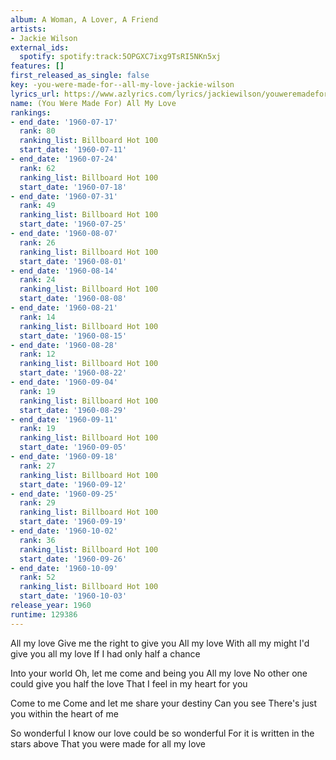 ```yaml
---
album: A Woman, A Lover, A Friend
artists:
- Jackie Wilson
external_ids:
  spotify: spotify:track:5OPGXC7ixg9TsRI5NKn5xj
features: []
first_released_as_single: false
key: -you-were-made-for--all-my-love-jackie-wilson
lyrics_url: https://www.azlyrics.com/lyrics/jackiewilson/youweremadeforallmylove.html
name: (You Were Made For) All My Love
rankings:
- end_date: '1960-07-17'
  rank: 80
  ranking_list: Billboard Hot 100
  start_date: '1960-07-11'
- end_date: '1960-07-24'
  rank: 62
  ranking_list: Billboard Hot 100
  start_date: '1960-07-18'
- end_date: '1960-07-31'
  rank: 49
  ranking_list: Billboard Hot 100
  start_date: '1960-07-25'
- end_date: '1960-08-07'
  rank: 26
  ranking_list: Billboard Hot 100
  start_date: '1960-08-01'
- end_date: '1960-08-14'
  rank: 24
  ranking_list: Billboard Hot 100
  start_date: '1960-08-08'
- end_date: '1960-08-21'
  rank: 14
  ranking_list: Billboard Hot 100
  start_date: '1960-08-15'
- end_date: '1960-08-28'
  rank: 12
  ranking_list: Billboard Hot 100
  start_date: '1960-08-22'
- end_date: '1960-09-04'
  rank: 19
  ranking_list: Billboard Hot 100
  start_date: '1960-08-29'
- end_date: '1960-09-11'
  rank: 19
  ranking_list: Billboard Hot 100
  start_date: '1960-09-05'
- end_date: '1960-09-18'
  rank: 27
  ranking_list: Billboard Hot 100
  start_date: '1960-09-12'
- end_date: '1960-09-25'
  rank: 29
  ranking_list: Billboard Hot 100
  start_date: '1960-09-19'
- end_date: '1960-10-02'
  rank: 36
  ranking_list: Billboard Hot 100
  start_date: '1960-09-26'
- end_date: '1960-10-09'
  rank: 52
  ranking_list: Billboard Hot 100
  start_date: '1960-10-03'
release_year: 1960
runtime: 129386
---
```

All my love
Give me the right to give you
All my love
With all my might
I'd give you all my love
If I had only half a chance

Into your world
Oh, let me come and being you
All my love
No other one could give you half the love
That I feel in my heart for you

Come to me
Come and let me share your destiny
Can you see
There's just you within the heart of me

So wonderful
I know our love could be so wonderful
For it is written in the stars above
That you were made for all my love
